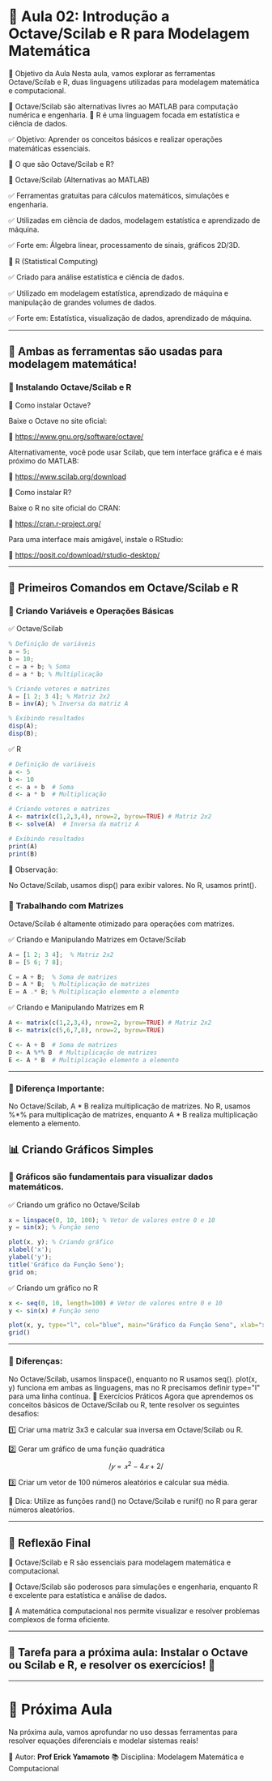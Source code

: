# 📌 Aula 02: Introdução a Octave/Scilab e R para Modelagem Matemática

📖 Objetivo da Aula
Nesta aula, vamos explorar as ferramentas Octave/Scilab e R, duas linguagens utilizadas para modelagem matemática e computacional.

📌 Octave/Scilab são alternativas livres ao MATLAB para computação numérica e engenharia.
📌 R é uma linguagem focada em estatística e ciência de dados.

✅ Objetivo: Aprender os conceitos básicos e realizar operações matemáticas essenciais.

🔹 O que são Octave/Scilab e R?

🔹 Octave/Scilab (Alternativas ao MATLAB)

✅ Ferramentas gratuitas para cálculos matemáticos, simulações e engenharia.

✅ Utilizadas em ciência de dados, modelagem estatística e aprendizado de máquina.

✅ Forte em: Álgebra linear, processamento de sinais, gráficos 2D/3D.

🔹 R (Statistical Computing)

✅ Criado para análise estatística e ciência de dados.

✅ Utilizado em modelagem estatística, aprendizado de máquina e manipulação de grandes volumes de dados.

✅ Forte em: Estatística, visualização de dados, aprendizado de máquina.

---
## 📢 Ambas as ferramentas são usadas para modelagem matemática!

### 📌 Instalando Octave/Scilab e R

🔹 Como instalar Octave?

Baixe o Octave no site oficial:

📎 https://www.gnu.org/software/octave/

Alternativamente, você pode usar Scilab, que tem interface gráfica e é mais próximo do MATLAB:

📎 https://www.scilab.org/download

🔹 Como instalar R?

Baixe o R no site oficial do CRAN:

📎 https://cran.r-project.org/

Para uma interface mais amigável, instale o RStudio:

📎 https://posit.co/download/rstudio-desktop/

---
## 🔹 Primeiros Comandos em Octave/Scilab e R
### 📌 Criando Variáveis e Operações Básicas

✅ Octave/Scilab
```octave
% Definição de variáveis
a = 5;
b = 10;
c = a + b; % Soma
d = a * b; % Multiplicação

% Criando vetores e matrizes
A = [1 2; 3 4]; % Matriz 2x2
B = inv(A); % Inversa da matriz A

% Exibindo resultados
disp(A);
disp(B);
```

✅ R
```r
# Definição de variáveis
a <- 5
b <- 10
c <- a + b  # Soma
d <- a * b  # Multiplicação

# Criando vetores e matrizes
A <- matrix(c(1,2,3,4), nrow=2, byrow=TRUE) # Matriz 2x2
B <- solve(A)  # Inversa da matriz A

# Exibindo resultados
print(A)
print(B)
```
📌 Observação:

No Octave/Scilab, usamos disp() para exibir valores.
No R, usamos print().

### 📌 Trabalhando com Matrizes
Octave/Scilab é altamente otimizado para operações com matrizes.

✅ Criando e Manipulando Matrizes em Octave/Scilab
```octave
A = [1 2; 3 4];  % Matriz 2x2
B = [5 6; 7 8];

C = A + B;  % Soma de matrizes
D = A * B;  % Multiplicação de matrizes
E = A .* B; % Multiplicação elemento a elemento
```
✅ Criando e Manipulando Matrizes em R
```r
A <- matrix(c(1,2,3,4), nrow=2, byrow=TRUE) # Matriz 2x2
B <- matrix(c(5,6,7,8), nrow=2, byrow=TRUE)

C <- A + B  # Soma de matrizes
D <- A %*% B  # Multiplicação de matrizes
E <- A * B  # Multiplicação elemento a elemento
```

---
### 📌 Diferença Importante:
No Octave/Scilab, A * B realiza multiplicação de matrizes.
No R, usamos %*% para multiplicação de matrizes, enquanto A * B realiza multiplicação elemento a elemento.

## 📊 Criando Gráficos Simples
### 📌 Gráficos são fundamentais para visualizar dados matemáticos.

✅ Criando um gráfico no Octave/Scilab
```octave
x = linspace(0, 10, 100); % Vetor de valores entre 0 e 10
y = sin(x); % Função seno

plot(x, y); % Criando gráfico
xlabel('x');
ylabel('y');
title('Gráfico da Função Seno');
grid on;
```

✅ Criando um gráfico no R
```r
x <- seq(0, 10, length=100) # Vetor de valores entre 0 e 10
y <- sin(x) # Função seno

plot(x, y, type="l", col="blue", main="Gráfico da Função Seno", xlab="x", ylab="y")
grid()
```
---
### 📌 Diferenças:

No Octave/Scilab, usamos linspace(), enquanto no R usamos seq().
plot(x, y) funciona em ambas as linguagens, mas no R precisamos definir type="l" para uma linha contínua.
🎯 Exercícios Práticos
Agora que aprendemos os conceitos básicos de Octave/Scilab ou R, tente resolver os seguintes desafios:

1️⃣ Criar uma matriz 3x3 e calcular sua inversa em Octave/Scilab ou R.

2️⃣ Gerar um gráfico de uma função quadrática $$/ 𝑦 = 𝑥^2 − 4𝑥 + 2 /$$

3️⃣ Criar um vetor de 100 números aleatórios e calcular sua média.

📌 Dica: Utilize as funções rand() no Octave/Scilab e runif() no R para gerar números aleatórios.

---
## 📢 Reflexão Final
🔹 Octave/Scilab e R são essenciais para modelagem matemática e computacional.

🔹 Octave/Scilab são poderosos para simulações e engenharia, enquanto R é excelente para estatística e análise de dados.

🔹 A matemática computacional nos permite visualizar e resolver problemas complexos de forma eficiente.

---
## 📌 Tarefa para a próxima aula: Instalar o Octave ou Scilab e R, e resolver os exercícios! 🚀

---
# 📌 Próxima Aula
Na próxima aula, vamos aprofundar no uso dessas ferramentas para resolver equações diferenciais e modelar sistemas reais!

📅 Autor: **Prof Erick Yamamoto**
📚 Disciplina: Modelagem Matemática e Computacional


